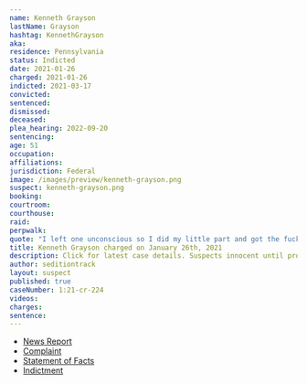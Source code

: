 ```yaml
---
name: Kenneth Grayson
lastName: Grayson
hashtag: KennethGrayson
aka:
residence: Pennsylvania
status: Indicted
date: 2021-01-26
charged: 2021-01-26
indicted: 2021-03-17
convicted:
sentenced:
dismissed:
deceased:
plea_hearing: 2022-09-20
sentencing:
age: 51
occupation:
affiliations:
jurisdiction: Federal
image: /images/preview/kenneth-grayson.png
suspect: kenneth-grayson.png
booking:
courtroom:
courthouse:
raid:
perpwalk:
quote: "I left one unconscious so I did my little part and got the fuck out before I got arrested"
title: Kenneth Grayson charged on January 26th, 2021
description: Click for latest case details. Suspects innocent until proven guilty.
author: seditiontrack
layout: suspect
published: true
caseNumber: 1:21-cr-224
videos:
charges:
sentence:
---
```


- [News Report](https://www.post-gazette.com/news/crime-courts/2021/01/26/Bridgeville-kenneth-grayson-charged-connection-Capitol-riot-insurrection/stories/202101260151)
- [Complaint](https://www.justice.gov/opa/page/file/1360506/download)
- [Statement of Facts](https://www.justice.gov/opa/page/file/1360506/download)
- [Indictment](https://www.justice.gov/usao-dc/case-multi-defendant/file/1379271/download)
